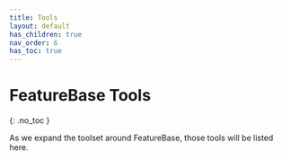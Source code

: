 ```yaml
---
title: Tools
layout: default
has_children: true
nav_order: 6
has_toc: true
---
```


# FeatureBase Tools
{: .no_toc }

As we expand the toolset around FeatureBase, those tools will be listed here.
